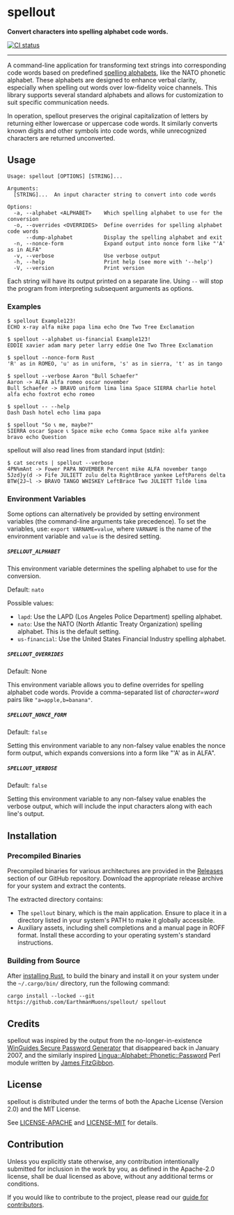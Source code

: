 # spellout

**Convert characters into spelling alphabet code words.**

[![CI status](https://img.shields.io/github/actions/workflow/status/EarthmanMuons/spellout/rust.yml?event=merge_group&label=ci&logo=github)](https://github.com/EarthmanMuons/spellout/actions?query=event%3Amerge_group)

---

A command-line application for transforming text strings into corresponding code
words based on predefined [spelling alphabets][], like the NATO phonetic
alphabet. These alphabets are designed to enhance verbal clarity, especially
when spelling out words over low-fidelity voice channels. This library supports
several standard alphabets and allows for customization to suit specific
communication needs.

In operation, spellout preserves the original capitalization of letters by
returning either lowercase or uppercase code words. It similarly converts known
digits and other symbols into code words, while unrecognized characters are
returned unconverted.

[spelling alphabets]: https://en.wikipedia.org/wiki/Spelling_alphabet

## Usage

    Usage: spellout [OPTIONS] [STRING]...

    Arguments:
      [STRING]...  An input character string to convert into code words

    Options:
      -a, --alphabet <ALPHABET>    Which spelling alphabet to use for the conversion
      -o, --overrides <OVERRIDES>  Define overrides for spelling alphabet code words
          --dump-alphabet          Display the spelling alphabet and exit
      -n, --nonce-form             Expand output into nonce form like "'A' as in ALFA"
      -v, --verbose                Use verbose output
      -h, --help                   Print help (see more with '--help')
      -V, --version                Print version

Each string will have its output printed on a separate line. Using `--` will
stop the program from interpreting subsequent arguments as options.

### Examples

    $ spellout Example123!
    ECHO x-ray alfa mike papa lima echo One Two Tree Exclamation

    $ spellout --alphabet us-financial Example123!
    EDDIE xavier adam mary peter larry eddie One Two Three Exclamation

    $ spellout --nonce-form Rust
    'R' as in ROMEO, 'u' as in uniform, 's' as in sierra, 't' as in tango

    $ spellout --verbose Aaron "Bull Schaefer"
    Aaron -> ALFA alfa romeo oscar november
    Bull Schaefer -> BRAVO uniform lima lima Space SIERRA charlie hotel alfa echo foxtrot echo romeo

    $ spellout -- --help
    Dash Dash hotel echo lima papa

    $ spellout "So 📞 me, maybe?"
    SIERRA oscar Space 📞 Space mike echo Comma Space mike alfa yankee bravo echo Question

spellout will also read lines from standard input (stdin):

    $ cat secrets | spellout --verbose
    4PN%mAnt -> Fower PAPA NOVEMBER Percent mike ALFA november tango
    5Jzd}y(d -> Fife JULIETT zulu delta RightBrace yankee LeftParens delta
    BTW{2J~l -> BRAVO TANGO WHISKEY LeftBrace Two JULIETT Tilde lima

### Environment Variables

Some options can alternatively be provided by setting environment variables (the
command-line arguments take precedence). To set the variables, use:
`export VARNAME=value`, where `VARNAME` is the name of the environment variable
and `value` is the desired setting.

##### `SPELLOUT_ALPHABET`

This environment variable determines the spelling alphabet to use for the
conversion.

Default: `nato`

Possible values:

- `lapd`: Use the LAPD (Los Angeles Police Department) spelling alphabet.
- `nato`: Use the NATO (North Atlantic Treaty Organization) spelling alphabet.
  This is the default setting.
- `us-financial`: Use the United States Financial Industry spelling alphabet.

##### `SPELLOUT_OVERRIDES`

Default: None

This environment variable allows you to define overrides for spelling alphabet
code words. Provide a comma-separated list of _character=word_ pairs like
`"a=apple,b=banana"`.

##### `SPELLOUT_NONCE_FORM`

Default: `false`

Setting this environment variable to any non-falsey value enables the nonce form
output, which expands conversions into a form like "'A' as in ALFA".

##### `SPELLOUT_VERBOSE`

Default: `false`

Setting this environment variable to any non-falsey value enables the verbose
output, which will include the input characters along with each line's output.

## Installation

### Precompiled Binaries

Precompiled binaries for various architectures are provided in the [Releases][]
section of our GitHub repository. Download the appropriate release archive for
your system and extract the contents.

The extracted directory contains:

- The `spellout` binary, which is the main application. Ensure to place it in a
  directory listed in your system's PATH to make it globally accessible.
- Auxiliary assets, including shell completions and a manual page in ROFF
  format. Install these according to your operating system's standard
  instructions.

[Releases]: https://github.com/EarthmanMuons/spellout/releases

### Building from Source

After [installing Rust][], to build the binary and install it on your system
under the `~/.cargo/bin/` directory, run the following command:

```
cargo install --locked --git https://github.com/EarthmanMuons/spellout/ spellout
```

[installing Rust]: https://www.rust-lang.org/learn/get-started

## Credits

spellout was inspired by the output from the no-longer-in-existence [WinGuides
Secure Password Generator][WinGuides] that disappeared back in January 2007, and
the similarly inspired [Lingua::Alphabet::Phonetic::Password][Lingua] Perl
module written by [James FitzGibbon][@jf647].

[WinGuides]:
  https://web.archive.org/web/20070106073206/www.winguides.com/security/password.php
[Lingua]: https://github.com/jf647/Lingua-Alphabet-Phonetic-Password/
[@jf647]: https://github.com/jf647/

## License

spellout is distributed under the terms of both the Apache License (Version 2.0)
and the MIT License.

See [LICENSE-APACHE][] and [LICENSE-MIT][] for details.

[LICENSE-APACHE]:
  https://github.com/EarthmanMuons/spellout/blob/main/LICENSE-APACHE
[LICENSE-MIT]: https://github.com/EarthmanMuons/spellout/blob/main/LICENSE-MIT

## Contribution

Unless you explicitly state otherwise, any contribution intentionally submitted
for inclusion in the work by you, as defined in the Apache-2.0 license, shall be
dual licensed as above, without any additional terms or conditions.

If you would like to contribute to the project, please read our [guide for
contributors][CONTRIBUTING.md].

[CONTRIBUTING.md]:
  https://github.com/EarthmanMuons/spellout/blob/main/CONTRIBUTING.md
